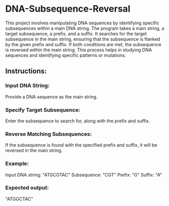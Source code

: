 # DNA-Subsequence-Reversal

This project involves manipulating DNA sequences by identifying specific subsequences within a main DNA string. The program takes a main string, a target subsequence, a prefix, and a suffix. It searches for the target subsequence in the main string, ensuring that the subsequence is flanked by the given prefix and suffix. If both conditions are met, the subsequence is reversed within the main string. This process helps in studying DNA sequences and identifying specific patterns or mutations.

## Instructions:

### Input DNA String:

Provide a DNA sequence as the main string.

### Specify Target Subsequence:

Enter the subsequence to search for, along with the prefix and suffix.

### Reverse Matching Subsequences:

If the subsequence is found with the specified prefix and suffix, it will be reversed in the main string.

### Example:
Input DNA string: "ATGCGTAC"
Subsequence: "CGT"
Prefix: "G"
Suffix: "A"

### Expected output: 

"ATGGCTAC"
